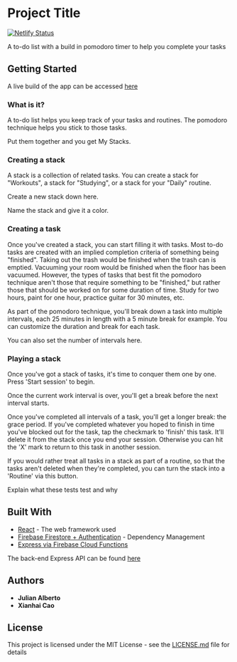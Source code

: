 # Project Title

[![Netlify
Status](https://api.netlify.com/api/v1/badges/d5b83dca-ee5c-4ac5-8f47-09964abdc0a7/deploy-status)](https://app.netlify.com/sites/my-stacks/deploys)

A to-do list with a build in pomodoro timer to help you
complete your tasks

## Getting Started

A live build of the app can be accessed
[here](https://my-stacks.netlify.app/)

### What is it?

A to-do list helps you keep track of your tasks and routines.
The pomodoro technique helps you stick to those tasks.

Put them together and you get My Stacks.

### Creating a stack

A stack is a collection of related tasks.
You can create a stack for "Workouts", a stack for
"Studying", or a stack for your "Daily" routine.

Create a new stack down here.

Name the stack and give it a color.

### Creating a task

Once you've created a stack, you can start filling it with
tasks. Most to-do tasks are created with an implied
completion criteria of something being "finished". Taking
out the trash would be finished when the trash can is
emptied. Vacuuming your room would be finished when the
floor has been vacuumed. However, the types of tasks that
best fit the pomodoro technique aren't those that require
something to be "finished," but rather those that should be
worked on for some duration of time. Study for two hours,
paint for one hour, practice guitar for 30 minutes, etc.

As part of the pomodoro technique, you'll break down a task
into multiple intervals, each 25 minutes in length with a 5
minute break for example. You can customize the duration and
break for each task.

You can also set the number of intervals here.

### Playing a stack

Once you've got a stack of tasks, it's time to conquer them
one by one. Press 'Start session' to begin.

Once the current work interval is over, you'll get a break
before the next interval starts.

Once you've completed all intervals of a task, you'll get a
longer break: the grace period. If you've completed whatever
you hoped to finish in time you've blocked out for the task,
tap the checkmark to 'finish' this task. It'll delete it
from the stack once you end your session. Otherwise you can
hit the 'X' mark to return to this task in another session.

If you would rather treat all tasks in a stack as part of a
routine, so that the tasks aren't deleted when they're
completed, you can turn the stack into a 'Routine' via this
button.

Explain what these tests test and why

## Built With

* [React](https://reactjs.org/) - The
  web framework used
* [Firebase Firestore + Authentication](https://firebase.google.com/) - Dependency Management
* [Express via Firebase Cloud
  Functions](https://firebase.google.com/docs/functions/)

The back-end Express API can be found
[here](https://github.com/XianhaiC/my-stacks-functions)

## Authors

* **Julian Alberto**
* **Xianhai Cao**

## License

This project is licensed under the MIT License - see the
[LICENSE.md](LICENSE.md) file for details
